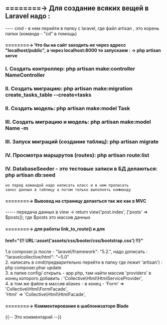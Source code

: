 
## ========-> Для создание всяких вещей в Laravel надо :      
---- cmd - в нем перейти в папку с laravel, где файл artisan , это корень папки (команда - "cd" в помощь)      


#### ========-> Что бы на сайт заходить не через адресс "localhost/public", а через localhost:8000 то запускаем : -> php artisan serve     


### I.   Создать контроллер:                       php artisan make:controller NameController
### II.  Создать миграцию:                         php artisan make:migration create_tasks_table --create=tasks     
### II.  Создать модель:                           php artisan make:model Task  
### III.  Создать миграцию и модель:               php artisan make:model Name -m     
### III. Запуск миграций (создание таблиц):        php artisan migrate
### IV.  Просмотра маршрутов (routes):             php artisan route:list
### IV.  DatabaseSeeder - это тестовые записи в БД делаються:   php artisan db:seed      
    но перед командой надо написать класс и в нем прописать     
    занос данных в таблицу а потом только выполнять комманду       


#### ========-> Вывовод на страницу делаеться так же как в MVC
----- передача данных в view -> return view('post.index', ['posts' => $posts]); где $posts это массив данных


#### ========-> для работы link_to_route() и для  
####   href="{!! URL::asset('assets/css/booter/css/bootstrap.css') !!}"     
1.в composer.js после - "laravel/framework": "5.2.", надо дописать :   "laravelcollective/html": "~5.0"    
2. написать в cmd(предварительно перейти в папку где лежит 'artisan') : php composer.phar update    
3. в папке config/ открыть - app.php, там найти массив 'providers'  в конец которого добавить :     'Collective\Html\HtmlServiceProvider',    
4. в том же файле в массив aliases - в конец - 'Form' => 'Collective\Html\FormFacade',     
                                              'Html' => 'Collective\Html\HtmlFacade',         


#### ========-> Комментирование в шаблонизаторe Blade
{{-- Это комментарий --}}                                                               
